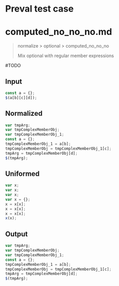 # Preval test case

# computed_no_no_no.md

> normalize > optional > computed_no_no_no
>
> Mix optional with regular member expressions

#TODO

## Input

`````js filename=intro
const a = {};
$(a[b][c][d]);
`````

## Normalized

`````js filename=intro
var tmpArg;
var tmpComplexMemberObj;
var tmpComplexMemberObj_1;
const a = {};
tmpComplexMemberObj_1 = a[b];
tmpComplexMemberObj = tmpComplexMemberObj_1[c];
tmpArg = tmpComplexMemberObj[d];
$(tmpArg);
`````

## Uniformed

`````js filename=intro
var x;
var x;
var x;
var x = {};
x = x[x];
x = x[x];
x = x[x];
x(x);
`````

## Output

`````js filename=intro
var tmpArg;
var tmpComplexMemberObj;
var tmpComplexMemberObj_1;
const a = {};
tmpComplexMemberObj_1 = a[b];
tmpComplexMemberObj = tmpComplexMemberObj_1[c];
tmpArg = tmpComplexMemberObj[d];
$(tmpArg);
`````
